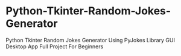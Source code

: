 # Python-Tkinter-Random-Jokes-Generator
Python Tkinter Random Jokes Generator Using PyJokes Library GUI Desktop App Full Project For Beginners
